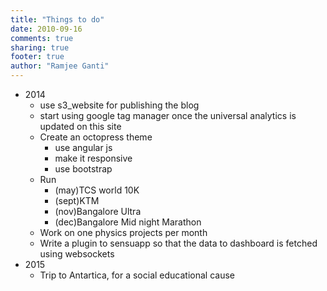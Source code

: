 ```yaml
---
title: "Things to do"
date: 2010-09-16
comments: true
sharing: true
footer: true
author: "Ramjee Ganti"
---
```

* 2014
    * use s3_website for publishing the blog
    * start using google tag manager once the universal analytics is updated on this site
    * Create an octopress theme
        * use angular js
        * make it responsive
        * use bootstrap
    * Run 
        * (may)TCS world 10K
        * (sept)KTM 
        * (nov)Bangalore Ultra
        * (dec)Bangalore Mid night Marathon
    * Work on one physics projects per month
    * Write a plugin to sensuapp so that the data to dashboard is fetched using websockets
* 2015
    * Trip to Antartica, for a social educational cause
